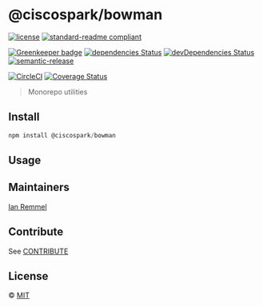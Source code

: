 # @ciscospark/bowman

[![license](https://img.shields.io/github/license/ianwremmel/bowman.svg)](https://github.com/ianwremmel/bowman/blob/master/LICENSE)
[![standard-readme compliant](https://img.shields.io/badge/readme%20style-standard-brightgreen.svg?style=flat-square)](https://github.com/RichardLitt/standard-readme)

[![Greenkeeper badge](https://badges.greenkeeper.io/ianwremmel/bowman.svg?token=f557860f97be2ffae7d9428f5b1521bb54c091b4a7b9364506a700bcb24c7302&ts=1510673251040)](https://greenkeeper.io/)
[![dependencies Status](https://david-dm.org/ianwremmel/bowman/status.svg)](https://david-dm.org/ianwremmel/bowman)
[![devDependencies Status](https://david-dm.org/ianwremmel/bowman/dev-status.svg)](https://david-dm.org/ianwremmel/bowman?type=dev)
[![semantic-release](https://img.shields.io/badge/%20%20%F0%9F%93%A6%F0%9F%9A%80-semantic--release-e10079.svg)](https://github.com/semantic-release/semantic-release)

[![CircleCI](https://circleci.com/gh/ianwremmel/bowman.svg?style=svg)](https://circleci.com/gh/ianwremmel/bowman)
[![Coverage Status](https://coveralls.io/repos/github/ianwremmel/bowman/badge.svg?branch=master)](https://coveralls.io/github/ianwremmel/bowman?branch=master)

> Monorepo utilities

## Install

```js
npm install @ciscospark/bowman
```

## Usage

## Maintainers

[Ian Remmel](https://github.com/ianwremmel)

## Contribute

See [CONTRIBUTE](CONTRIBUTE.md)

## License

&copy; [MIT](LICENSE)
